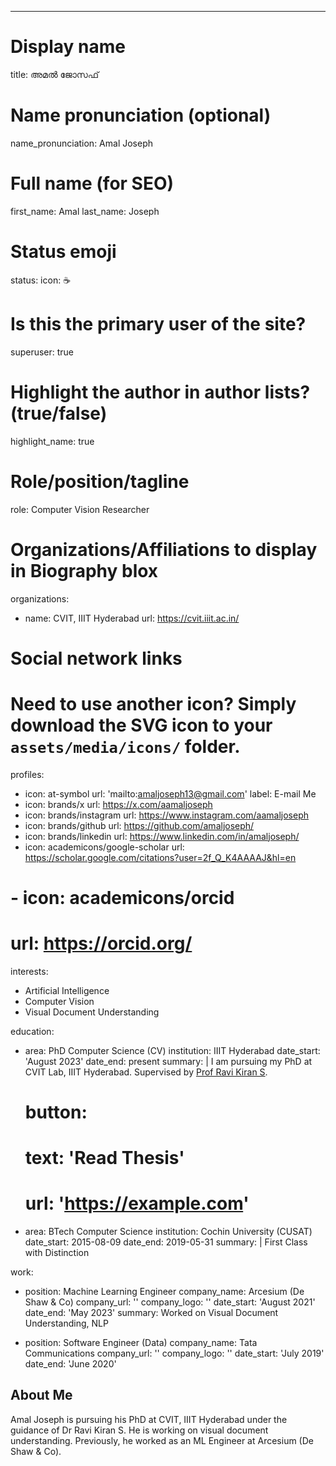 ---
# Display name
title: അമൽ ജോസഫ്

# Name pronunciation (optional)
name_pronunciation: Amal Joseph

# Full name (for SEO)
first_name: Amal
last_name: Joseph

# Status emoji
status:
  icon: ☕️

# Is this the primary user of the site?
superuser: true

# Highlight the author in author lists? (true/false)
highlight_name: true

# Role/position/tagline
role: Computer Vision Researcher

# Organizations/Affiliations to display in Biography blox
organizations:
  - name: CVIT, IIIT Hyderabad
    url: https://cvit.iiit.ac.in/

# Social network links
# Need to use another icon? Simply download the SVG icon to your `assets/media/icons/` folder.
profiles:
  - icon: at-symbol
    url: 'mailto:amaljoseph13@gmail.com'
    label: E-mail Me
  - icon: brands/x
    url: https://x.com/aamaljoseph
  - icon: brands/instagram
    url: https://www.instagram.com/aamaljoseph
  - icon: brands/github
    url: https://github.com/amaljoseph/
  - icon: brands/linkedin
    url: https://www.linkedin.com/in/amaljoseph/
  - icon: academicons/google-scholar
    url: https://scholar.google.com/citations?user=2f_Q_K4AAAAJ&hl=en
  # - icon: academicons/orcid
  # url: https://orcid.org/

interests:
  - Artificial Intelligence
  - Computer Vision
  - Visual Document Understanding

education:
  - area: PhD Computer Science (CV)
    institution: IIIT Hyderabad
    date_start: 'August 2023'
    date_end: present
    summary: |
      I am pursuing my PhD at CVIT Lab, IIIT Hyderabad. Supervised by [Prof Ravi Kiran S](https://ravika.github.io/). 
    # button:
      # text: 'Read Thesis'
      # url: 'https://example.com'
  - area: BTech Computer Science
    institution: Cochin University (CUSAT)
    date_start: 2015-08-09
    date_end: 2019-05-31
    summary: |
      First Class with Distinction

work:
  - position: Machine Learning Engineer
    company_name: Arcesium (De Shaw & Co)
    company_url: ''
    company_logo: ''
    date_start: 'August 2021'
    date_end: 'May 2023'
    summary: Worked on Visual Document Understanding, NLP

  - position: Software Engineer (Data)
    company_name: Tata Communications
    company_url: ''
    company_logo: ''
    date_start: 'July 2019'
    date_end: 'June 2020'


## About Me

Amal Joseph is pursuing his PhD at CVIT, IIIT Hyderabad under the guidance of Dr Ravi Kiran S. He is working on visual document understanding. Previously, he worked as an ML Engineer at Arcesium (De Shaw & Co).
